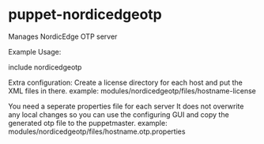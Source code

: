 puppet-nordicedgeotp
====================

Manages NordicEdge OTP server

Example Usage:

include nordicedgeotp

Extra configuration:
 Create a license directory for each host and put the XML files in there.
 example: modules/nordicedgeotp/files/hostname-license

 You need a seperate properties file for each server
 It does not overwrite any local changes so you can use the configuring GUI and copy the generated otp file to the puppetmaster.
 example: modules/nordicedgeotp/files/hostname.otp.properties

